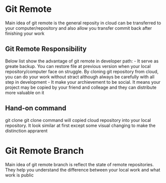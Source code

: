 # Git Remote
Main idea of git remote is the general reposity in cloud can be transferred to your computer/repository and also allow you transfer commit back after finishing your work

## Git Remote Responsibility
Below list show the advantage of git remote in developer path:
    - It serve as greate backup. You can restore file at previous version when your local repository/computer face on struggle. By cloning git repository from cloud, you can do your work without stract although always be carefully with all step in development
    - It make your archievement to be social. It means your project may be copied by your friend and colleage and they can distribute more valuable on it

## Hand-on command
git clone <HTTPS URLs>
git clone command will copied cloud repository into your local repository. It look similar at first except some visual changing to make the distinction apprarent

# Git Remote Branch
Main idea of git remote branch is reflect the state of remote repositories. They help you understand the difference between your local work and what work is public

